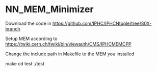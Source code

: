 # NN_MEM_Minimizer
Download the code in https://github.com/IPHC/IPHCNtuple/tree/80X-branch

Setup MEM according to https://twiki.cern.ch/twiki/bin/viewauth/CMS/IPHCMEMCPP

Change the include path in Makefile to the MEM you installed

make
cd test
./test
